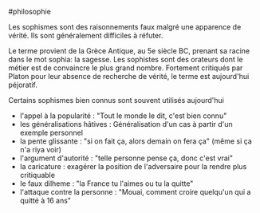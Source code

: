 #philosophie

Les sophismes sont des raisonnements faux malgré une apparence de vérité. Ils sont généralement difficiles à réfuter.

Le terme provient de la Grèce Antique, au 5e siècle BC, prenant sa racine dans le mot sophia: la sagesse. Les sophistes sont des orateurs dont le métier est de convaincre le plus grand nombre. Fortement critiqués par Platon pour leur absence de recherche de vérité, le terme est aujourd'hui péjoratif.

Certains sophismes bien connus sont souvent utilisés aujourd'hui
- l'appel à la popularité : "Tout le monde le dit, c'est bien connu"
- les généralisations hâtives : Généralisation d'un cas à partir d'un exemple personnel
- la pente glissante : "si on fait ça, alors demain on fera ça" (même si ça n'a riya voir)
- l'argument d'autorité : "telle personne pense ça, donc c'est vrai"
- la caricature : exagérer la position de l'adversaire pour la rendre plus critiquable 
- le faux dilheme : "la France tu l'aimes ou tu la quitte"
- l'attaque contre la personne : "Mouai, comment croire quelqu'un qui a quitté à 16 ans"